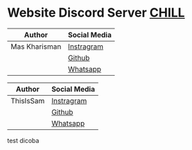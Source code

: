 # Website Discord Server [CHILL](https://discord.com/invite/chillreborn)

|Author|Social Media|
|-------|------------|
|Mas Kharisman|[Instragram](https://instagram.com/maskhar_1805) |
||[Github](https://github.com/maskhar2708)|
||[Whatsapp](https://wa.me/6282124840385)|

|Author|Social Media|
|-------|------------|
|ThisIsSam|[Instragram](https://instagram.com/simarmatasam) |
||[Github](https://github.com/luckystar28)|
||[Whatsapp](https://wa.me/6281290488983)|

test dicoba
